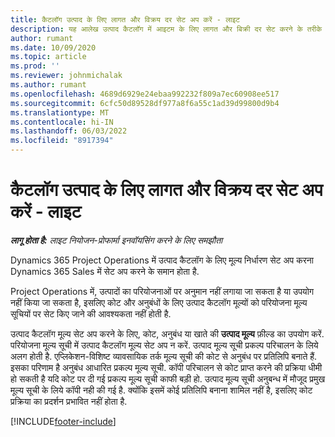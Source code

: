 ```yaml
---
title: कैटलॉग उत्पाद के लिए लागत और विक्रय दर सेट अप करें - लाइट
description: यह आलेख उत्पाद कैटलॉग में आइटम के लिए लागत और बिक्री दर सेट करने के तरीके के बारे में जानकारी प्रदान करता है।
author: rumant
ms.date: 10/09/2020
ms.topic: article
ms.prod: ''
ms.reviewer: johnmichalak
ms.author: rumant
ms.openlocfilehash: 4689d6929e24ebaa992232f809a7ec60908ee517
ms.sourcegitcommit: 6cfc50d89528df977a8f6a55c1ad39d99800d9b4
ms.translationtype: MT
ms.contentlocale: hi-IN
ms.lasthandoff: 06/03/2022
ms.locfileid: "8917394"
---
```

# <a name="set-up-cost-and-sales-rates-for-catalog-products---lite"></a>कैटलॉग उत्पाद के लिए लागत और विक्रय दर सेट अप करें - लाइट

_**लागू होता है:** लाइट नियोजन-प्रोफार्मा इनवॉयसिंग करने के लिए समझौता_


Dynamics 365 Project Operations में उत्पाद कैटलॉग के लिए मूल्य निर्धारण सेट अप करना Dynamics 365 Sales में सेट अप करने के समान होता है.

Project Operations में, उत्पादों का परियोजनाओं पर अनुमान नहीं लगाया जा सकता है या उपयोग नहीं किया जा सकता है, इसलिए कोट और अनुबंधों के लिए उत्पाद कैटलॉग मूल्यों को परियोजना मूल्य सूचियों पर सेट किए जाने की आवश्यकता नहीं होती है.

उत्पाद कैटलॉग मूल्य सेट अप करने के लिए, कोट, अनुबंध या खाते की **उत्पाद मूल्य** फ़ील्ड का उपयोग करें. परियोजना मूल्य सूची में उत्पाद कैटलॉग मूल्य सेट अप न करें. उत्पाद मूल्य सूची प्रकल्प परिचालन के लिये अलग होती है. एप्लिकेशन-विशिष्ट व्यावसायिक तर्क मूल्य सूची की कोट से अनुबंध पर प्रतिलिपि बनाते हैं. इसका परिणाम है अनुबंध आधारित प्रकल्प मूल्य सूची. कॉपी परिचालन से कोट प्राप्त करने की प्रक्रिया धीमी हो सकती है यदि कोट पर दी गई प्रकल्प मूल्य सूची काफी बड़ी हो. उत्पाद मूल्य सूची अनुबन्ध में मौजूद प्रमुख मूल्य सूची के लिये कॉपी नही की गई है. क्योंकि इसमें कोई प्रतिलिपि बनाना शामिल नहीं है, इसलिए कोट प्रक्रिया का प्रदर्शन प्रभावित नहीं होता है.


[!INCLUDE[footer-include](../../includes/footer-banner.md)]